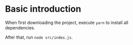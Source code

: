 # Basic introduction

When first downloading the project, execute `yarn` to install all dependencies.

After that, run `node src/index.js`.
